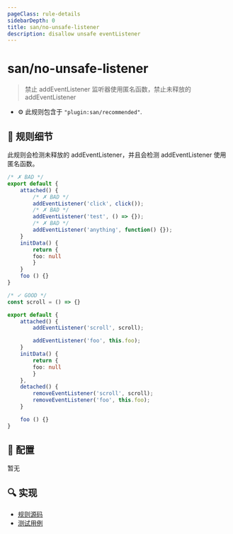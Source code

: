 ```yaml
---
pageClass: rule-details
sidebarDepth: 0
title: san/no-unsafe-listener
description: disallow unsafe eventListener
---
```

# san/no-unsafe-listener
> 禁止 addEventListener 监听器使用匿名函数，禁止未释放的 addEventListener

- :gear: 此规则包含于 `"plugin:san/recommended"`.

## :book: 规则细节

此规则会检测未释放的 addEventListener，并且会检测 addEventListener 使用匿名函数。

```typescript
/* ✗ BAD */
export default {
    attached() {
        /* ✗ BAD */
        addEventListener('click', click());
        /* ✗ BAD */
        addEventListener('test', () => {});
        /* ✗ BAD */
        addEventListener('anything', function() {});
    }
    initData() {
        return {
        foo: null
        }
    }
    foo () {}
}
```

```typescript
/* ✓ GOOD */
const scroll = () => {}

export default {
    attached() {
        addEventListener('scroll', scroll);

        addEventListener('foo', this.foo);
    }
    initData() {
        return {
        foo: null
        }
    },
    detached() {
        removeEventListener('scroll', scroll);
        removeEventListener('foo', this.foo);
    }

    foo () {}
}
```

## :wrench: 配置
暂无

## :mag: 实现

- [规则源码](https://github.com/ecomfe/eslint-plugin-san/blob/main/lib/rules/no-unsafe-listener.js)
- [测试用例](https://github.com/ecomfe/eslint-plugin-san/blob/main/__tests__/lib/rules/no-unsafe-listener.test.js)
